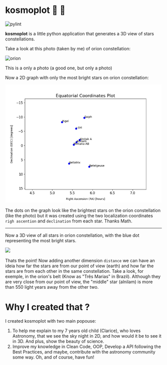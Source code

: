 # kosmoplot 🌌 🔭 

![pylint](https://img.shields.io/badge/PyLint-6.50-orange?logo=python&logoColor=white)

**kosmoplot** is a little python application that generates a 3D view of stars constellations.

Take a look at this photo (taken by me) of orion constellation:

![orion](assets/img/orion.png)

This is a only a photo (a good one, but only a photo)

Now a 2D graph with only the most bright stars on orion constellation:

![](assets/img/orion-2D.png)

The dots on the graph look like the brightest stars on the orion constellation (like the photo) but it was created using the two localization coordinates `righ ascention` and `declination` from each star. Thanks Math.

---

Now a 3D view of all stars in orion constellation, with the blue dot representing the most bright stars.

![](assets/img/orion-3D.gif)

Thats the point! Now adding another dimension `distance` we can have an ideia how far the stars are from our point of view (earth) and how far the stars are from each other in the same constellation.
Take a look, for exemple, in the orion's belt (Know as "Três Marias" in Brazil). Although they are very close from our point of view, the "middle" star (alnilam) is more than 550 light years away from the other two.

# Why I created that ?
I created kosmoplot with two main popouse:
1. To help me explain to my 7 years old child (Clarice), who loves Astronomy, that we see the sky night in 2D, and how would it be to see it in 3D. And plus, show the beauty of science.
2. Improve my knowledge in Clean Code, OOP, Develop a API following the Best Practices, and maybe, contribute with the astronomy community some way. Oh, and of course, have fun!